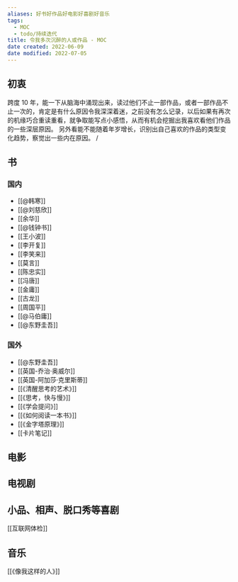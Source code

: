 ```yaml
---
aliases: 好书好作品好电影好喜剧好音乐
tags: 
  - MOC 
  - todo/持续迭代 
title: 令我多次沉醉的人或作品 - MOC
date created: 2022-06-09
date modified: 2022-07-05
---
```


## 初衷

跨度 10 年，能一下从脑海中涌现出来，读过他们不止一部作品，或者一部作品不止一次的，肯定是有什么原因令我深深着迷，之前没有怎么记录，以后如果有再次的机缘巧合重读重看，就争取能写点小感悟，从而有机会挖掘出我喜欢看他们作品的一些深层原因。
另外看能不能随着年岁增长，识别出自己喜欢的作品的类型变化趋势，察觉出一些内在原因。
/

## 书

### 国内

- [[@韩寒]]
- [[@刘慈欣]]
- [[余华]]
- [[@钱钟书]]
- [[王小波]]
- [[李开复]]
- [[李笑来]]
- [[莫言]]
- [[陈忠实]]
- [[冯唐]]
- [[金庸]]
- [[古龙]]
- [[周国平]]
- [[@马伯庸]]
- [[@东野圭吾]]

### 国外

- [[@东野圭吾]]
- [[英国-乔治·奥威尔]]
- [[英国-阿加莎·克里斯蒂]]
- [[《清醒思考的艺术》]]
- [[《思考，快与慢》]]
- [[《学会提问》]]
- [[《如何阅读一本书》]]
- [[《金字塔原理》]]
- [[卡片笔记]]

## 电影

## 电视剧

## 小品、相声、脱口秀等喜剧

[[互联网体检]]

## 音乐

[[《像我这样的人》]]
